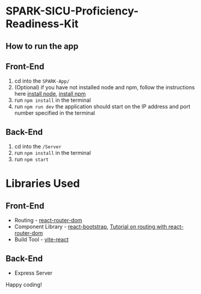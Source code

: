 # SPARK-SICU-Proficiency-Readiness-Kit

## How to run the app

## Front-End
1. cd into the `SPARK-App/`
2. (Optional) if you have not installed node and npm, follow the instructions here [install node](https://nodejs.org/en/download/), [install npm](https://docs.npmjs.com/downloading-and-installing-node-js-and-npm)
2. run `npm install` in the terminal 
3. run `npm run dev` the application should start on the IP address and port number specified in the terminal 

## Back-End
1. cd into the `/Server`
2. run `npm install` in the terminal 
3. run `npm start`

# Libraries Used

## Front-End
- Routing - [react-router-dom](https://reactrouter.com/en/main/start/tutorial#client-side-routing)
- Component Library - [react-bootstrap](https://react-bootstrap.github.io/components), [Tutorial on routing with react-router-dom](https://www.youtube.com/watch?v=SLfhMt5OUPI&ab_channel=WebDevSimplified)
- Build Tool - [vite-react](https://vitejs.dev/guide/)

## Back-End
- Express Server

Happy coding!
